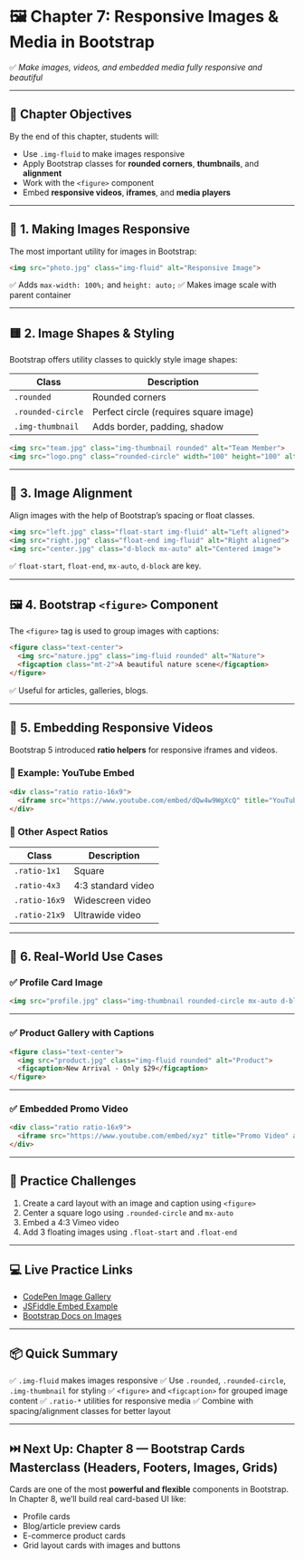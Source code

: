 
# 🖼️ Chapter 7: Responsive Images & Media in Bootstrap

✅ *Make images, videos, and embedded media fully responsive and beautiful*

---

## 🎯 **Chapter Objectives**

By the end of this chapter, students will:

* Use `.img-fluid` to make images responsive
* Apply Bootstrap classes for **rounded corners**, **thumbnails**, and **alignment**
* Work with the `<figure>` component
* Embed **responsive videos**, **iframes**, and **media players**

---

## 📸 **1. Making Images Responsive**

The most important utility for images in Bootstrap:

```html
<img src="photo.jpg" class="img-fluid" alt="Responsive Image">
```

✅ Adds `max-width: 100%;` and `height: auto;`
✅ Makes image scale with parent container

---

## 🟨 **2. Image Shapes & Styling**

Bootstrap offers utility classes to quickly style image shapes:

| Class             | Description                            |
| ----------------- | -------------------------------------- |
| `.rounded`        | Rounded corners                        |
| `.rounded-circle` | Perfect circle (requires square image) |
| `.img-thumbnail`  | Adds border, padding, shadow           |

```html
<img src="team.jpg" class="img-thumbnail rounded" alt="Team Member">
<img src="logo.png" class="rounded-circle" width="100" height="100" alt="Logo">
```

---

## 🧭 **3. Image Alignment**

Align images with the help of Bootstrap’s spacing or float classes.

```html
<img src="left.jpg" class="float-start img-fluid" alt="Left aligned">
<img src="right.jpg" class="float-end img-fluid" alt="Right aligned">
<img src="center.jpg" class="d-block mx-auto" alt="Centered image">
```

✅ `float-start`, `float-end`, `mx-auto`, `d-block` are key.

---

## 🖼️ **4. Bootstrap `<figure>` Component**

The `<figure>` tag is used to group images with captions:

```html
<figure class="text-center">
  <img src="nature.jpg" class="img-fluid rounded" alt="Nature">
  <figcaption class="mt-2">A beautiful nature scene</figcaption>
</figure>
```

✅ Useful for articles, galleries, blogs.

---

## 🎥 **5. Embedding Responsive Videos**

Bootstrap 5 introduced **ratio helpers** for responsive iframes and videos.

### 🔹 Example: YouTube Embed

```html
<div class="ratio ratio-16x9">
  <iframe src="https://www.youtube.com/embed/dQw4w9WgXcQ" title="YouTube Video" allowfullscreen></iframe>
</div>
```

### 🔹 Other Aspect Ratios

| Class         | Description        |
| ------------- | ------------------ |
| `.ratio-1x1`  | Square             |
| `.ratio-4x3`  | 4:3 standard video |
| `.ratio-16x9` | Widescreen video   |
| `.ratio-21x9` | Ultrawide video    |

---

## 🧰 **6. Real-World Use Cases**

### ✅ Profile Card Image

```html
<img src="profile.jpg" class="img-thumbnail rounded-circle mx-auto d-block" width="120" alt="Profile">
```

---

### ✅ Product Gallery with Captions

```html
<figure class="text-center">
  <img src="product.jpg" class="img-fluid rounded" alt="Product">
  <figcaption>New Arrival - Only $29</figcaption>
</figure>
```

---

### ✅ Embedded Promo Video

```html
<div class="ratio ratio-16x9">
  <iframe src="https://www.youtube.com/embed/xyz" title="Promo Video" allowfullscreen></iframe>
</div>
```

---

## 🧠 **Practice Challenges**

1. Create a card layout with an image and caption using `<figure>`
2. Center a square logo using `.rounded-circle` and `mx-auto`
3. Embed a 4:3 Vimeo video
4. Add 3 floating images using `.float-start` and `.float-end`

---

## 💻 **Live Practice Links**

* [CodePen Image Gallery](https://codepen.io)
* [JSFiddle Embed Example](https://jsfiddle.net)
* [Bootstrap Docs on Images](https://getbootstrap.com/docs/5.3/content/images/)

---

## 📦 **Quick Summary**

✅ `.img-fluid` makes images responsive
✅ Use `.rounded`, `.rounded-circle`, `.img-thumbnail` for styling
✅ `<figure>` and `<figcaption>` for grouped image content
✅ `.ratio-*` utilities for responsive media
✅ Combine with spacing/alignment classes for better layout

---

## ⏭️ **Next Up: Chapter 8 — Bootstrap Cards Masterclass (Headers, Footers, Images, Grids)**

Cards are one of the most **powerful and flexible** components in Bootstrap. In Chapter 8, we’ll build real card-based UI like:

* Profile cards
* Blog/article preview cards
* E-commerce product cards
* Grid layout cards with images and buttons

